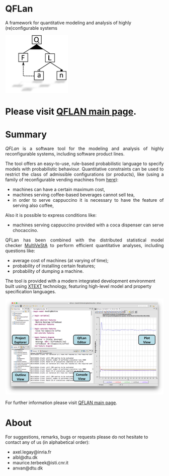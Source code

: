 # QFLan
A framework for quantitative modeling and analysis of highly (re)configurable systems

<img class=" alignright" src="https://github.com/qflanTeam/QFLan/blob/master/logo.png" alt="QFLAN" width="200" height="184" />

<h1>Please visit <a href="https://github.com/qflanTeam/QFLan/wiki">QFLAN main page</a>.</h1>

<!--
<h1>Quick Links</h1>
<ul>
 	<li><a href="https://github.com/qflanTeam/QFLan/wiki">QFLan main page</a></li>
 	<li><a href="https://github.com/qflanTeam/QFLan/wiki/Install-QFLan">Install QFLan</a></li>
 	<li><a href="https://github.com/qflanTeam/QFLan/wiki/Models-from-TSE-submission">Models from TSE submission</a></li>
 	<li><a href="https://github.com/qflanTeam/QFLan/wiki/Publications">Publications</a></li>
 	<li><a href="https://github.com/qflanTeam/QFLan/wiki/Sample-models">Sample models</a></li>
 	<li><a href="https://github.com/qflanTeam/QFLan/wiki/Source-code">Source code</a></li>
</ul>
-->



<h1>Summary</h1>
<p style="text-align: justify;"><em>QFLan</em> is a software tool for the modeling and analysis of highly reconfigurable systems, including software product lines.</p>
<p style="text-align: justify;">The tool offers an easy-to-use, rule-based probabilistic language to specify models with probabilistic behaviour. Quantitative constraints can be used to restrict the class of admissible configurations (or products), like (using a family of reconfigurable vending machines from <a href="https://www.dropbox.com/s/zu6o0sbu21m2ti5/fm18.pdf?dl=1">here</a>):
</p>

<ul>
 	<li style="text-align: justify;">machines can have a certain maximum cost,</li>
 	<li style="text-align: justify;">machines serving coffee-based beverages cannot sell tea,</li>
 	<li style="text-align: justify;">in order to serve cappuccino it is necessary to have the feature of serving also coffee,</li>
</ul>

Also it is possible to express conditions like:
<ul>
  	<li style="text-align: justify;">machines serving cappuccino provided with a coca dispenser can serve chocaccino.</li>
</ul>

<p style="text-align: justify;">QFLan has been combined with the distributed statistical model checker <a href="http://sysma.imtlucca.it/tools/multivesta/">MultiVeStA</a> to perform efficient quantitative analyses, including questions like:</p>

<ul>
 	<li style="text-align: justify;">average cost of machines (at varying of time);</li>
 	<li style="text-align: justify;">probability of installing certain features;</li>
 	<li style="text-align: justify;">probability of dumping a machine.</li>
</ul>
The tool is provided with a modern integrated development environment built using <a href="https://eclipse.org/Xtext/">XTEXT</a> technology, featuring high-level model and property specification languages.
<p style="text-align: justify;"><img class="aligncenter" src="https://github.com/qflanTeam/QFLan/blob/master/schreenshotMachineLabelled.png" alt="QFLan" /></p>


For further information please visit <a href="https://github.com/qflanTeam/QFLan/wiki">QFLAN main page</a>.

<h1>About</h1>
For suggestions, remarks, bugs or requests please do not hesitate to contact any of us (in alphabetical order):

<ul>
 	<li>axel.legay@inria.fr</li>
 	<li>albl@dtu.dk</li>
 	<li>maurice.terbeek@isti.cnr.it</li>
  <li>anvan@dtu.dk</li>
</ul>
